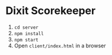 # Dixit Scorekeeper

1. `cd server`
1. `npm install`
1. `npm start`
1. Open `client/index.html` in a browser